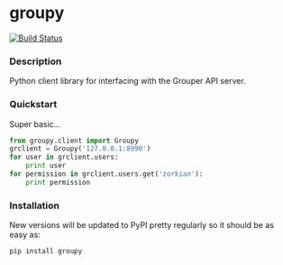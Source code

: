 # groupy

[![Build Status](https://travis-ci.org/dropbox/groupy.png?branch=master)](https://travis-ci.org/dropbox/groupy)

### Description

Python client library for interfacing with the Grouper API server.

### Quickstart

Super basic...

```python
from groupy.client import Groupy
grclient = Groupy('127.0.0.1:8990')
for user in grclient.users:
    print user
for permission in grclient.users.get('zorkian'):
    print permission
```

### Installation

New versions will be updated to PyPI pretty regularly so it should be as easy
as:

```bash
pip install groupy
```
